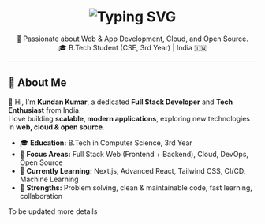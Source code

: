 <h1 align="center">
  <img src="https://readme-typing-svg.herokuapp.com?font=Fira+Code&size=22&pause=700&color=30FDCB&center=true&vCenter=true&width=500&lines=+Hi%2C+I%27m+Kundan+Kumar;The+Profile+will+be+updated+soon!;Stay+Tuned..." alt="Typing SVG" />
</h1>

<p align="center">
  🚀 Passionate about Web & App Development, Cloud, and Open Source. <br/>
  🎓 B.Tech Student (CSE, 3rd Year) | India 🇮🇳
</p>

---

## 🚀 About Me

👋 Hi, I'm **Kundan Kumar**, a dedicated **Full Stack Developer** and **Tech Enthusiast** from India.  
I love building **scalable, modern applications**, exploring new technologies in **web, cloud & open source**.

- 🎓 **Education:** B.Tech in Computer Science, 3rd Year  
- 💼 **Focus Areas:** Full Stack Web (Frontend + Backend), Cloud, DevOps, Open Source  
- 🌱 **Currently Learning:** Next.js, Advanced React, Tailwind CSS, CI/CD, Machine Learning  
- 🏅 **Strengths:** Problem solving, clean & maintainable code, fast learning, collaboration  

To be updated more details
